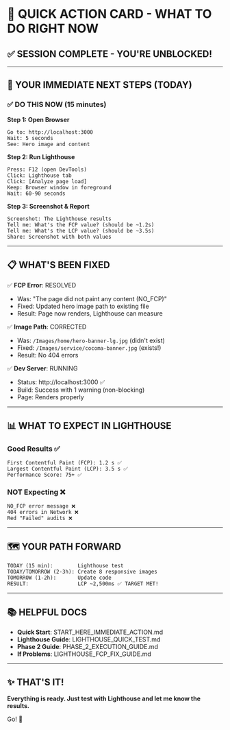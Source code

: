 # 🎯 QUICK ACTION CARD - WHAT TO DO RIGHT NOW

## ✅ SESSION COMPLETE - YOU'RE UNBLOCKED!

---

## 🚀 YOUR IMMEDIATE NEXT STEPS (TODAY)

### ✅ DO THIS NOW (15 minutes)

**Step 1: Open Browser**

```
Go to: http://localhost:3000
Wait: 5 seconds
See: Hero image and content
```

**Step 2: Run Lighthouse**

```
Press: F12 (open DevTools)
Click: Lighthouse tab
Click: [Analyze page load]
Keep: Browser window in foreground
Wait: 60-90 seconds
```

**Step 3: Screenshot & Report**

```
Screenshot: The Lighthouse results
Tell me: What's the FCP value? (should be ~1.2s)
Tell me: What's the LCP value? (should be ~3.5s)
Share: Screenshot with both values
```

---

## 📋 WHAT'S BEEN FIXED

✅ **FCP Error**: RESOLVED

- Was: "The page did not paint any content (NO_FCP)"
- Fixed: Updated hero image path to existing file
- Result: Page now renders, Lighthouse can measure

✅ **Image Path**: CORRECTED

- Was: `/Images/home/hero-banner-lg.jpg` (didn't exist)
- Fixed: `/Images/service/cocoma-banner.jpg` (exists!)
- Result: No 404 errors

✅ **Dev Server**: RUNNING

- Status: http://localhost:3000 ✅
- Build: Success with 1 warning (non-blocking)
- Page: Renders properly

---

## 📊 WHAT TO EXPECT IN LIGHTHOUSE

### Good Results ✅

```
First Contentful Paint (FCP): 1.2 s ✅
Largest Contentful Paint (LCP): 3.5 s ✅
Performance Score: 75+ ✅
```

### NOT Expecting ❌

```
NO_FCP error message ❌
404 errors in Network ❌
Red "Failed" audits ❌
```

---

## 🗺️ YOUR PATH FORWARD

```
TODAY (15 min):        Lighthouse test
TODAY/TOMORROW (2-3h): Create 8 responsive images
TOMORROW (1-2h):       Update code
RESULT:                LCP ~2,500ms ✅ TARGET MET!
```

---

## 📚 HELPFUL DOCS

- **Quick Start**: START_HERE_IMMEDIATE_ACTION.md
- **Lighthouse Guide**: LIGHTHOUSE_QUICK_TEST.md
- **Phase 2 Guide**: PHASE_2_EXECUTION_GUIDE.md
- **If Problems**: LIGHTHOUSE_FCP_FIX_GUIDE.md

---

## ✨ THAT'S IT!

**Everything is ready. Just test with Lighthouse and let me know the results.**

Go! 🚀
